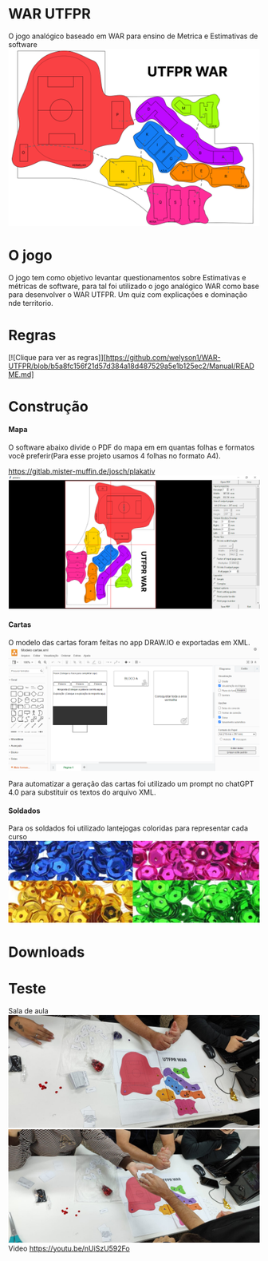 # WAR UTFPR

O jogo analógico baseado em WAR para ensino de Metrica e Estimativas de software
![Mapa](https://raw.githubusercontent.com/welyson1/WAR-UTFPR/main/Imagens/Mapa.png)

# O jogo
O jogo tem como objetivo levantar questionamentos sobre Estimativas e métricas de software, para tal foi utilizado o jogo analógico WAR como base para desenvolver o WAR UTFPR. Um quiz com explicações e dominação nde territorio.

# Regras
[![Clique para ver as regras]][https://github.com/welyson1/WAR-UTFPR/blob/b5a8fc156f21d57d384a18d487529a5e1b125ec2/Manual/README.md]

# Construção
#### Mapa
O software abaixo divide o PDF do mapa em em quantas folhas e formatos você preferir(Para esse projeto usamos 4 folhas no formato A4).

https://gitlab.mister-muffin.de/josch/plakativ
![Gerador PDF](https://raw.githubusercontent.com/welyson1/WAR-UTFPR/main/Imagens/GeradorPDF.png)

#### Cartas
O modelo das cartas foram feitas no app DRAW.IO e exportadas em XML.
![drawIO Cartas](https://raw.githubusercontent.com/welyson1/WAR-UTFPR/main/Imagens/drawIOCartas.png)

Para automatizar a geração das cartas foi utilizado um prompt no chatGPT 4.0 para substituir os textos do arquivo XML.

#### Soldados
Para os soldados foi utilizado lantejogas coloridas para representar cada curso
![Lantejolas](https://raw.githubusercontent.com/welyson1/WAR-UTFPR/main/Imagens/lantejolas.png)

# Downloads

# Teste
Sala de aula
![Sala aula](https://raw.githubusercontent.com/welyson1/WAR-UTFPR/main/Testes/Foto%20Aula%202.jpeg)
![Sala aula](https://raw.githubusercontent.com/welyson1/WAR-UTFPR/main/Testes/Foto%20Aula.jpeg)
Video
https://youtu.be/nUiSzU592Fo
